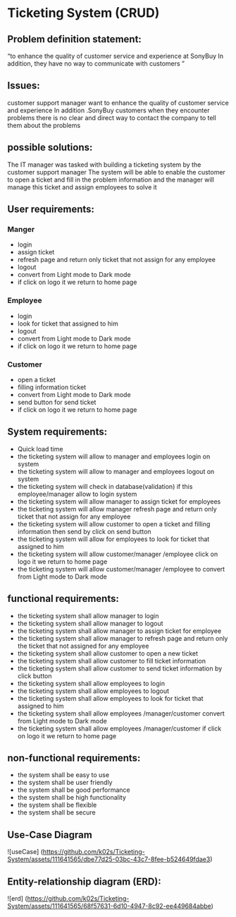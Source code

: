 # Ticketing System (CRUD)

## Problem definition statement:
“to enhance the quality of customer service and experience at SonyBuy In addition, they have no way to communicate with customers  ”
## Issues:
customer support manager want to enhance the quality of customer service and experience  In addition .SonyBuy customers when they encounter problems there is no clear and direct way to contact the company to tell them about the problems
## possible solutions:
The IT manager was tasked with building a ticketing system by the customer support manager
The system will be able to enable the customer to open a ticket and fill in the problem information and the manager will manage this ticket and assign employees to solve it

## User requirements:

### Manger
- login 
- assign ticket
- refresh  page and return only ticket that not assign for any employee
- logout
- convert from Light mode to Dark mode
- if click on logo it we return to home page

### Employee
- login
- look for ticket that assigned to him
- logout
- convert from Light mode to Dark mode
- if click on logo it we return to home page

### Customer
- open a ticket
- filling information ticket 
- convert from Light mode to Dark mode
- send button for send ticket
- if click on logo it we return to home page

## System requirements:
- Quick load time
- the ticketing system will allow to manager and employees login on system 
- the ticketing system will allow to manager and employees logout on system 
- the ticketing system will check in database(validation) if this employee/manager allow to login system
- the ticketing system will allow manager to assign ticket for employees
- the ticketing  system will allow manager refresh page and return only ticket that not assign for any employee
- the ticketing system will allow customer to open a ticket and filling information then send by click on send button  
- the ticketing system will allow for employees to look for ticket that assigned to him
- the ticketing system will allow customer/manager /employee click on logo it we return to home page
- the ticketing system will allow customer/manager /employee to convert from Light mode to Dark mode

## functional requirements:
- the ticketing system shall allow manager to login
- the ticketing system shall allow manager to logout
- the ticketing system shall allow manager to assign ticket for employee 
- the ticketing system shall allow manager to refresh page and return only the ticket that not    assigned for any employee
- the ticketing system shall allow customer to open a new ticket 
- the ticketing system shall allow customer to fill ticket information
- the ticketing system shall allow customer to send ticket information by click button
- the ticketing system shall allow employees to login 
- the ticketing system shall allow employees to logout
- the ticketing system shall allow employees to look for ticket that assigned to him
- the ticketing system shall allow employees /manager/customer convert from Light mode to Dark mode
- the ticketing system shall allow employees /manager/customer if click on logo it we return to home page

## non-functional requirements:
- the system shall be easy to use
- the system shall be user friendly
- the system shall be good performance
- the system shall be high functionality 
- the system shall be flexible
- the system shall be secure

## Use-Case Diagram

![useCase] (https://github.com/k02s/Ticketing-System/assets/111641565/dbe77d25-03bc-43c7-8fee-b524649fdae3)

## Entity-relationship diagram (ERD):

![erd] (https://github.com/k02s/Ticketing-System/assets/111641565/68f57631-6d10-4947-8c92-ee449684abbe)
